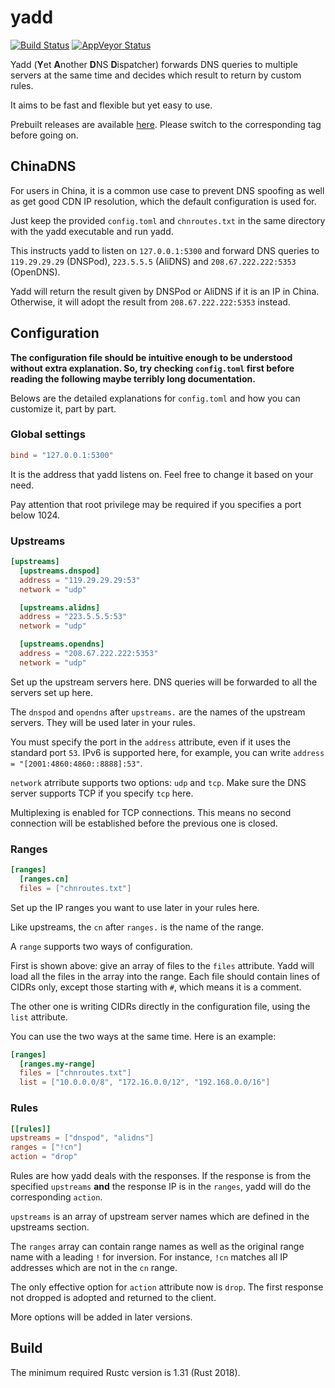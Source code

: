 # yadd

[![Build Status](https://travis-ci.org/sticnarf/yadd.svg?branch=master)](https://travis-ci.org/sticnarf/yadd) [![AppVeyor Status](https://ci.appveyor.com/api/projects/status/github/sticnarf/yadd?branch=master&svg=true)](https://ci.appveyor.com/project/sticnarf/yadd)

Yadd (**Y**et **A**nother **D**NS **D**ispatcher) forwards DNS queries to multiple servers at the same time and decides which result to return by custom rules.

It aims to be fast and flexible but yet easy to use.

Prebuilt releases are available [here](https://github.com/sticnarf/yadd/releases). Please switch to the corresponding tag before going on.

## ChinaDNS

For users in China, it is a common use case to prevent DNS spoofing as well as get good CDN IP resolution, which the default configuration is used for.

Just keep the provided `config.toml` and `chnroutes.txt` in the same directory with the yadd executable and run yadd.

This instructs yadd to listen on `127.0.0.1:5300` and forward DNS queries to `119.29.29.29` (DNSPod), `223.5.5.5` (AliDNS) and `208.67.222.222:5353` (OpenDNS).

Yadd will return the result given by DNSPod or AliDNS if it is an IP in China. Otherwise, it will adopt the result from `208.67.222.222:5353` instead.

## Configuration

**The configuration file should be intuitive enough to be understood without extra explanation. So, try checking `config.toml` first before reading the following maybe terribly long documentation.**

Belows are the detailed explanations for `config.toml` and how you can customize it, part by part.

### Global settings

```toml
bind = "127.0.0.1:5300"
```

It is the address that yadd listens on. Feel free to change it based on your need.

Pay attention that root privilege may be required if you specifies a port below 1024.

### Upstreams

```toml
[upstreams]
  [upstreams.dnspod]
  address = "119.29.29.29:53"
  network = "udp"

  [upstreams.alidns]
  address = "223.5.5.5:53"
  network = "udp"

  [upstreams.opendns]
  address = "208.67.222.222:5353"
  network = "udp"
```

Set up the upstream servers here. DNS queries will be forwarded to all the servers set up here.

The `dnspod` and `opendns` after `upstreams.` are the names of the upstream servers. They will be used later in your rules.

You must specify the port in the `address` attribute, even if it uses the standard port `53`. IPv6 is supported here, for example, you can write `address = "[2001:4860:4860::8888]:53"`.

`network` atrribute supports two options: `udp` and `tcp`. Make sure the DNS server supports TCP if you specify `tcp` here.

Multiplexing is enabled for TCP connections. This means no second connection will be established before the previous one is closed.

### Ranges

```toml
[ranges]
  [ranges.cn]
  files = ["chnroutes.txt"]
```

Set up the IP ranges you want to use later in your rules here.

Like upstreams, the `cn` after `ranges.` is the name of the range.

A `range` supports two ways of configuration.

First is shown above: give an array of files to the `files` attribute. Yadd will load all the files in the array into the range. Each file should contain lines of CIDRs only, except those starting with `#`, which means it is a comment.

The other one is writing CIDRs directly in the configuration file, using the `list` attribute.

You can use the two ways at the same time. Here is an example:

```toml
[ranges]
  [ranges.my-range]
  files = ["chnroutes.txt"]
  list = ["10.0.0.0/8", "172.16.0.0/12", "192.168.0.0/16"]
```

### Rules

```toml
[[rules]]
upstreams = ["dnspod", "alidns"]
ranges = ["!cn"]
action = "drop"
```

Rules are how yadd deals with the responses. If the response is from the specified `upstreams` **and** the response IP is in the `ranges`, yadd will do the corresponding `action`.

`upstreams` is an array of upstream server names which are defined in the upstreams section.

The `ranges` array can contain range names as well as the original range name with a leading `!` for inversion. For instance, `!cn` matches all IP addresses which are not in the `cn` range.

The only effective option for `action` attribute now is `drop`. The first response not dropped is adopted and returned to the client.

More options will be added in later versions.

## Build

The minimum required Rustc version is 1.31 (Rust 2018).
